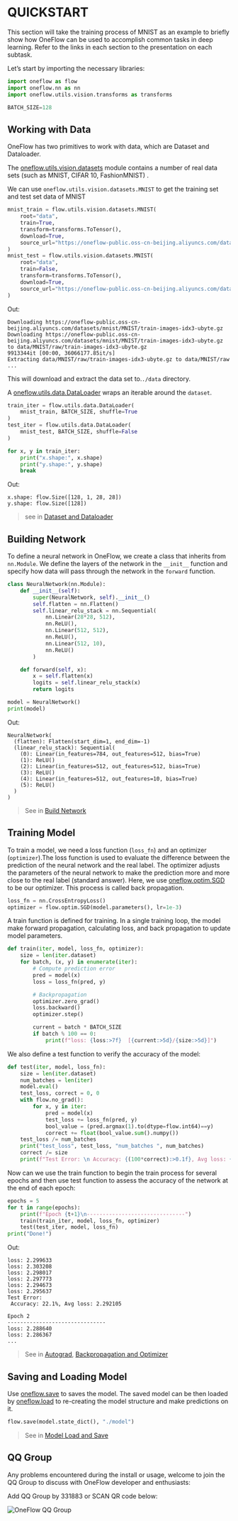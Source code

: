 # QUICKSTART

This section will take the training process of MNIST as an example to briefly show how OneFlow can be used to accomplish common tasks in deep learning. Refer to the links in each section to the presentation on each subtask.

Let’s start by importing the necessary libraries:

```python
import oneflow as flow
import oneflow.nn as nn
import oneflow.utils.vision.transforms as transforms

BATCH_SIZE=128
```


## Working with Data

OneFlow has two primitives to work with data, which are Dataset and Dataloader.

The [oneflow.utils.vision.datasets](https://oneflow.readthedocs.io/en/master/utils.html#module-oneflow.utils.vision.datasets) module contains a number of real data sets (such as MNIST, CIFAR 10, FashionMNIST) .

We can use `oneflow.utils.vision.datasets.MNIST` to get the training set and test set data of MNIST

```python
mnist_train = flow.utils.vision.datasets.MNIST(
    root="data",
    train=True,
    transform=transforms.ToTensor(),
    download=True,
    source_url="https://oneflow-public.oss-cn-beijing.aliyuncs.com/datasets/mnist/MNIST/",
)
mnist_test = flow.utils.vision.datasets.MNIST(
    root="data",
    train=False,
    transform=transforms.ToTensor(),
    download=True,
    source_url="https://oneflow-public.oss-cn-beijing.aliyuncs.com/datasets/mnist/MNIST/",
)
```
Out:

```text
Downloading https://oneflow-public.oss-cn-beijing.aliyuncs.com/datasets/mnist/MNIST/train-images-idx3-ubyte.gz
Downloading https://oneflow-public.oss-cn-beijing.aliyuncs.com/datasets/mnist/MNIST/train-images-idx3-ubyte.gz to data/MNIST/raw/train-images-idx3-ubyte.gz
9913344it [00:00, 36066177.85it/s]
Extracting data/MNIST/raw/train-images-idx3-ubyte.gz to data/MNIST/raw
...
```

This will download and extract the data set to.`./data` directory.

A [oneflow.utils.data.DataLoader](https://oneflow.readthedocs.io/en/master/utils.html#oneflow.utils.data.DataLoader) wraps an iterable around the `dataset`.


```python
train_iter = flow.utils.data.DataLoader(
    mnist_train, BATCH_SIZE, shuffle=True
)
test_iter = flow.utils.data.DataLoader(
    mnist_test, BATCH_SIZE, shuffle=False
)

for x, y in train_iter:
    print("x.shape:", x.shape)
    print("y.shape:", y.shape)
    break
```

Out:

```text
x.shape: flow.Size([128, 1, 28, 28])
y.shape: flow.Size([128])
```

> see in [Dataset and Dataloader](./03_dataset_dataloader.md)

## Building Network

To define a neural network in OneFlow, we create a class that inherits from `nn.Module`. We define the layers of the network in the `__init__` function and specify how data will pass through the network in the `forward` function. 


```python
class NeuralNetwork(nn.Module):
    def __init__(self):
        super(NeuralNetwork, self).__init__()
        self.flatten = nn.Flatten()
        self.linear_relu_stack = nn.Sequential(
            nn.Linear(28*28, 512),
            nn.ReLU(),
            nn.Linear(512, 512),
            nn.ReLU(),
            nn.Linear(512, 10),
            nn.ReLU()
        )

    def forward(self, x):
        x = self.flatten(x)
        logits = self.linear_relu_stack(x)
        return logits

model = NeuralNetwork()
print(model)
```

Out:

```text
NeuralNetwork(
  (flatten): Flatten(start_dim=1, end_dim=-1)
  (linear_relu_stack): Sequential(
    (0): Linear(in_features=784, out_features=512, bias=True)
    (1): ReLU()
    (2): Linear(in_features=512, out_features=512, bias=True)
    (3): ReLU()
    (4): Linear(in_features=512, out_features=10, bias=True)
    (5): ReLU()
  )
)
```

> See in [Build Network](./04_build_network.md)

## Training Model

To train a model, we need a loss function (`loss_fn`) and an optimizer (`optimizer`).The loss function is used to evaluate the difference between the prediction of the neural network and the real label. The optimizer adjusts the parameters of the neural network to make the prediction more and more close to the real label (standard answer). Here, we use [oneflow.optim.SGD](https://oneflow.readthedocs.io/en/master/optim.html?highlight=optim.SGD#oneflow.optim.SGD) to be our optimizer. This process is called back propagation.

```python
loss_fn = nn.CrossEntropyLoss()
optimizer = flow.optim.SGD(model.parameters(), lr=1e-3)
```

A train function is defined for training. In a single training loop, the model make forward propagation, calculating loss, and back propagation to update model parameters.


```python
def train(iter, model, loss_fn, optimizer):
    size = len(iter.dataset)
    for batch, (x, y) in enumerate(iter):
        # Compute prediction error
        pred = model(x)
        loss = loss_fn(pred, y)

        # Backpropagation
        optimizer.zero_grad()
        loss.backward()
        optimizer.step()

        current = batch * BATCH_SIZE
        if batch % 100 == 0:
            print(f"loss: {loss:>7f}  [{current:>5d}/{size:>5d}]")
```

We also define a test function to verify the accuracy of the model:


```python
def test(iter, model, loss_fn):
    size = len(iter.dataset)
    num_batches = len(iter)
    model.eval()
    test_loss, correct = 0, 0
    with flow.no_grad():
        for x, y in iter:
            pred = model(x)
            test_loss += loss_fn(pred, y)
            bool_value = (pred.argmax(1).to(dtype=flow.int64)==y)
            correct += float(bool_value.sum().numpy())
    test_loss /= num_batches
    print("test_loss", test_loss, "num_batches ", num_batches)
    correct /= size
    print(f"Test Error: \n Accuracy: {(100*correct):>0.1f}, Avg loss: {test_loss:>8f}")
```

Now can we use the train function to begin the train process for several epochs and then use test function to assess the accuracy of the network at the end of each epoch:


```python
epochs = 5
for t in range(epochs):
    print(f"Epoch {t+1}\n-------------------------------")
    train(train_iter, model, loss_fn, optimizer)
    test(test_iter, model, loss_fn)
print("Done!")
```

Out:

```text
loss: 2.299633
loss: 2.303208
loss: 2.298017
loss: 2.297773
loss: 2.294673
loss: 2.295637
Test Error:
 Accuracy: 22.1%, Avg loss: 2.292105

Epoch 2
-------------------------------
loss: 2.288640
loss: 2.286367
...
```
> See in [Autograd](./05_autograd.md), [Backpropagation and Optimizer](./06_optimization.md)

## Saving and Loading Model

Use [oneflow.save](https://oneflow.readthedocs.io/en/master/oneflow.html?highlight=oneflow.save#oneflow.save) to saves the model. The saved model can be then loaded by [oneflow.load](https://oneflow.readthedocs.io/en/master/oneflow.html?highlight=oneflow.load#oneflow.load) to re-creating the model structure and make predictions on it.

```python
flow.save(model.state_dict(), "./model")
```
> See in [Model Load and Save](./07_model_load_save.md)

## QQ Group
Any problems encountered during the install or usage, welcome to join the QQ Group to discuss with OneFlow developer and enthusiasts:

Add QQ Group by 331883 or SCAN QR code below:

![OneFlow QQ Group](./imgs/qq_group.png)
